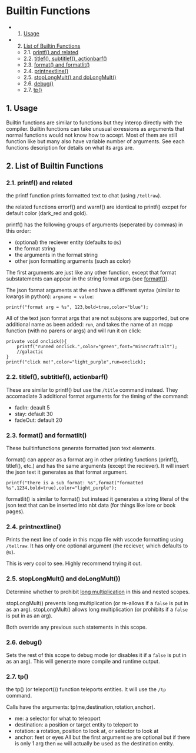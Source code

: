 # Builtin Functions
<!-- vscode-markdown-toc -->
* 1. [Usage](#Usage)
* 2. [List of Builtin Functions](#ListofBuiltinFunctions)
	* 2.1. [printf() and related](#printfandrelated)
	* 2.2. [titlef(), subtitlef(), actionbarf()](#titlefsubtitlefactionbarf)
	* 2.3. [format() and formatlit()](#formatandformatlit)
	* 2.4. [printnextline()](#printnextline)
	* 2.5. [stopLongMult() and doLongMult()](#stopLongMultanddoLongMult)
	* 2.6. [debug()](#debug)
	* 2.7. [tp()](#tp)

<!-- vscode-markdown-toc-config
	numbering=true
	autoSave=true
	/vscode-markdown-toc-config -->
<!-- /vscode-markdown-toc -->

##  1. <a name='Usage'></a>Usage
Builtin functions are similar to functions but they interop directly with the compiler.
Builtin functions can take unusual exressions as arguments that normal functions would not know how to accept. Most of them are still function like but many also have variable number of arguments. See each functions description for details on what its args are.
##  2. <a name='ListofBuiltinFunctions'></a>List of Builtin Functions

###  2.1. <a name='printfandrelated'></a>printf() and related
the printf function prints formatted text to chat (using `/tellraw`). 

the related functions errorf() and warnf() are identical to printf() excpet for default color (dark_red and gold).

printf() has the following groups of arguments (seperated by commas) in this order:
 - (optional) the reciever entity (defaults to `@s`)
 - the format string
 - the arguments in the format string
 - other json formatting arguments (such as color)

The first arguments are just like any other function, except that format substatements can appear in the string format args (see [formatf()](#formatf-and-formatlitf)).

The json format arguments at the end have a different syntax (similar to kwargs in python): `argname = value`:
```mcpp
printf("format arg = %s", 123,bold=true,color="blue");
```
All of the text json format args that are not subjsons are supported, but one additional name as been added: `run`, and takes the name of an mcpp function (with no parens or args) and will run it on click:
```mcpp
private void onclick(){
    printf("runned onclick.",color="green",font="minecraft:alt");
    //galactic
}
printf("click me!",color="light_purple",run=onclick);
```


###  2.2. <a name='titlefsubtitlefactionbarf'></a>titlef(), subtitlef(), actionbarf()
These are similar to printf() but use the `/title` command instead. They accomadiate 3 additional format arguments for the timing of the command:
 - fadIn: deault 5
 - stay: default 30
 - fadeOut: default 20

###  2.3. <a name='formatandformatlit'></a>format() and formatlit()
These builtinfunctions generate formatted json text elements.

format() can appear as a format arg in other printing functions (printf(), titlef(), etc.) and has the same arguments (except the reciever). It will insert the json text it generates as that format argument.
```mcpp
printf("there is a sub format: %s",format("formatted %s",1234,bold=true),color="light_purple");
```
formatlit() is similar to format() but instead it generates a string literal of the json text that can be inserted into nbt data (for things like lore or book pages).
###  2.4. <a name='printnextline'></a>printnextline()
Prints the next line of code in this mcpp file with vscode formatting using `/tellraw`. It has only one optional argument (the reciever, which defaults to `@s`).

This is very cool to see. Highly recommend trying it out.
###  2.5. <a name='stopLongMultanddoLongMult'></a>stopLongMult() and doLongMult())
Determine whether to prohibit [long multiplication](/docs/equations.md#short-and-long-multiplication) in this and nested scopes.

stopLongMult() prevents long multiplication (or re-allows if a `false` is put in as an arg).
stopLongMult() allows long multiplication (or prohibits if a `false` is put in as an arg).

Both override any previous such statements in this scope.

###  2.6. <a name='debug'></a>debug()
Sets the rest of this scope to debug mode (or disables it if a `false` is put in as an arg). This will generate more compile and runtime output.

###  2.7. <a name='tp'></a>tp()
the tp() (or teleport()) function teleports entities. It will use the `/tp` command.

Calls have the arguments: tp(me,destination,rotation,anchor).
 - me: a selector for what to teleoport
 - destination: a position or target entity to teleport to
 - rotation: a rotation, position to look at, or selector to look at
  - anchor: feet or eyes
All but the first argument `me` are optional but if there is only 1 arg then `me` will actually be used as the destination entity.
<!--particles are in a singleton-->

